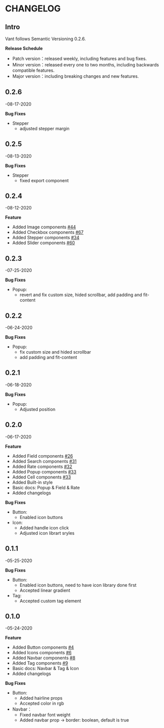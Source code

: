 # CHANGELOG

## Intro

Vant follows Semantic Versioning 0.2.6.

**Release Schedule**

- Patch version：released weekly, including features and bug fixes.
- Minor version：released every one to two months, including backwards compatible features.
- Major version：including breaking changes and new features.

## **0**.2.6

-08-17-2020

**Bug Fixes**

- Stepper
  - adjusted stepper margin

## **0**.2.5

-08-13-2020

**Bug Fixes**

- Stepper
  - fixed export component

## **0**.2.4

-08-12-2020

**Feature**

- Added Image components [\#44](https://github.com/mxdi9i7/vant-react/pull/44)
- Added Checkbox components [\#67](https://github.com/mxdi9i7/vant-react/pull/67)
- Added Stepper components [\#34](https://github.com/mxdi9i7/vant-react/pull/34)
- Added Slider components [\#60](https://github.com/mxdi9i7/vant-react/pull/60)
  
## **0**.2.3

-07-25-2020

**Bug Fixes**

- Popup:
  - revert and fix custom size, hided scrollbar, add padding and fit-content

## **0**.2.2

-06-24-2020

**Bug Fixes**

- Popup:
  - fix custom size and hided scrollbar
  - add padding and fit-content
  
## **0**.2.1

-06-18-2020

**Bug Fixes**

- Popup:
  - Adjusted position

## **0**.2.0

-06-17-2020

**Feature**

- Added Field components [\#26](https://github.com/mxdi9i7/vant-react/pull/26)
- Added Search components [\#31](https://github.com/mxdi9i7/vant-react/pull/31)
- Added Rate components [\#32](https://github.com/mxdi9i7/vant-react/pull/32)
- Added Popup components [\#33](https://github.com/mxdi9i7/vant-react/pull/33)
- Added Cell components [\#33](https://github.com/mxdi9i7/vant-react/pull/42)
- Added Built-in style
- Basic docs: Popup & Field & Rate
- Added changelogs

**Bug Fixes**

- Button:
  - Enabled icon buttons
- Icon:
  - Added handle icon click
  - Adjusted icon librart sryles

## **0**.1.1

-05-25-2020

**Bug Fixes**

- Button:
  - Enabled icon buttons, need to have icon library done first
  - Accepted linear gradient
- Tag:
  - Accepted custom tag element

## **0**.1.0

-05-24-2020

**Feature**

- Added Button components [\#4](https://github.com/mxdi9i7/vant-react/pull/4)
- Added Icons components [\#6](https://github.com/mxdi9i7/vant-react/pull/6)
- Added Navbar components [\#8](https://github.com/mxdi9i7/vant-react/pull/8)
- Added Tag components [\#9](https://github.com/mxdi9i7/vant-react/pull/9)
- Basic docs: Navbar & Tag & Icon
- Added changelogs

**Bug Fixes**

- Button:
  - Added hairline props
  - Accepted color in rgb
- Navbar：
  - Fixed navbar font weight
  - Added navbar prop -&gt; border: boolean, default is true
